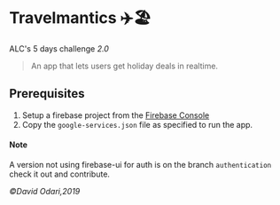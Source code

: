 
# Travelmantics ✈️🏖

ALC's 5 days challenge *2.0*

<blockquote>An app that lets users get holiday deals in realtime.</blockquote>

## Prerequisites

1. Setup a firebase project from the [Firebase Console](https://firebase.google.com/?)
2. Copy the ```google-services.json``` file as specified to run the app.

#### Note
A version not using firebase-ui for auth is on the branch ```authentication```
check it out and contribute.

<i>&copy;David Odari,2019</i>
